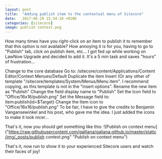 ```yaml
---
layout: post
title:  "Adding publish item to the contextual menu of Sitecore"
date:   2017-06-29 15:34:10 +0100
categories: [sitecore]
image: publish context.png
---
```


How many times have you right-click on an item to publish it to remember that this option is not available? How annoying it is for you, having to go to "Publish" tab, click on publish item, etc... I got fed up while working on LawNow Upgrade and decided to add it. It's a 5 min task and saves "hours" of frustration...

Change to the core database
Go to: /sitecore/content/Applications/Content Editor/Context Menues/Default
Duplicate the item Insert (Or any other of template "/sitecore/templates/System/Menus/Menu item". I recommend copying, as this template is not in the "insert options".
Rename the new item as "Publish"
Change the field display name to "Publish"
Set the Icon field to "Office/16x16/publish.png"
Set the Message field to: item:publish(id=$Target)
Change the Item icon to "Office/16x16/publish.png"
To be fair, I have to give the credits to Benjamin Vangansewinkel and his post, who gave me the idea. I just added the icons to make it look nicer...

That's it, now you should get something like this:
![Publish on context menu]("https://raw.githubusercontent.com/galliana/galiana.github.io/master/static/img/_posts/publish context.png"  "Publish on context menu")

That's it, now run to show it to your experienced Sitecore users and watch their faces of joy!
